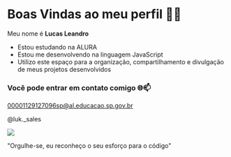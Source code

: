 # Boas Vindas ao meu perfil 🗿🍷

Meu nome é **Lucas Leandro**

- Estou estudando na ALURA
- Estou me desenvolvendo na linguagem JavaScript
- Utilizo este espaço para a organização, compartilhamento e divulgação de meus projetos desenvolvidos

### Você pode entrar em contato comigo 🌐📫

00001129127096sp@al.educacao.sp.gov.br

@luk._sales


![](https://media1.tenor.com/m/9Uu3d_qcLeEAAAAd/sukuna-jogo.gif)

"Orgulhe-se, eu reconheço o seu esforço para o código"
